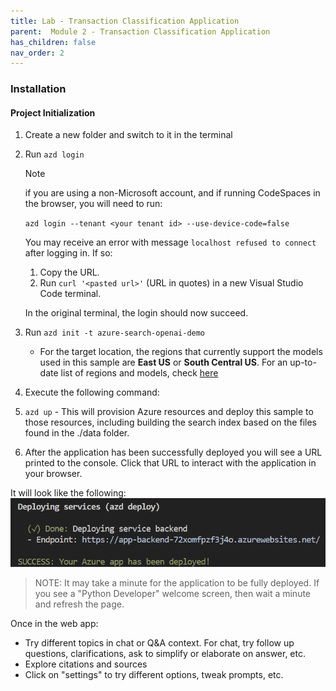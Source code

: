 ```yaml
---
title: Lab - Transaction Classification Application
parent:  Module 2 - Transaction Classification Application
has_children: false
nav_order: 2
---
```


### Installation

#### Project Initialization

1. Create a new folder and switch to it in the terminal
1. Run `azd login`
   > [!NOTE]
   > if you are using a non-Microsoft account, and if running CodeSpaces in the browser, you will need to run:
   >
   > `azd login --tenant <your tenant id> --use-device-code=false`
   >
   > You may receive an error with message `localhost refused to connect` after logging in. If so:
   > 
   > 1. Copy the URL.
   > 1. Run `curl '<pasted url>'` (URL in quotes) in a new Visual Studio Code terminal.
   > 
   > In the original terminal, the login should now succeed.

1. Run `azd init -t azure-search-openai-demo`
    * For the target location, the regions that currently support the models used in this sample are **East US** or **South Central US**. For an up-to-date list of regions and models, check [here](https://learn.microsoft.com/en-us/azure/cognitive-services/openai/concepts/models)

1. Execute the following command:

  1. `azd up` - This will provision Azure resources and deploy this sample to those resources, including building the search index based on the files found in the ./data folder.
  2. After the application has been successfully deployed you will see a URL printed to the console. Click that URL to interact with the application in your browser.

It will look like the following:
![Endpoint](../../assets/images/module2/endpoint.png)

> NOTE: It may take a minute for the application to be fully deployed. If you see a "Python Developer" welcome screen, then wait a minute and refresh the page.

Once in the web app:
* Try different topics in chat or Q&A context. For chat, try follow up questions, clarifications, ask to simplify or elaborate on answer, etc.
* Explore citations and sources
* Click on "settings" to try different options, tweak prompts, etc.
